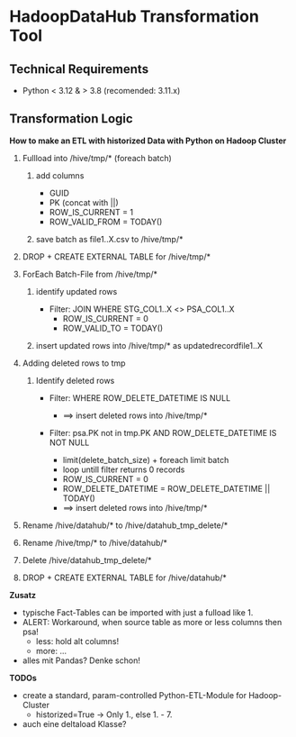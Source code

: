 # HadoopDataHub Transformation Tool

## Technical Requirements

- Python < 3.12 & > 3.8 (recomended: 3.11.x)


## Transformation Logic

**How to make an ETL with historized Data with Python on Hadoop Cluster**

1. Fullload into /hive/tmp/* (foreach batch)
    1. add columns
        - GUID
        - PK (concat with ||)
        - ROW_IS_CURRENT = 1
        - ROW_VALID_FROM = TODAY()

    2. save batch as file1..X.csv to /hive/tmp/*

2. DROP + CREATE EXTERNAL TABLE for /hive/tmp/*

3. ForEach Batch-File from /hive/tmp/*
    1. identify updated rows
        - Filter: JOIN WHERE STG_COL1..X <> PSA_COL1..X
            - ROW_IS_CURRENT = 0
            - ROW_VALID_TO = TODAY()
            
    2. insert updated rows into /hive/tmp/* as updatedrecordfile1..X

4. Adding deleted rows to tmp
    1. Identify deleted rows
        - Filter: WHERE ROW_DELETE_DATETIME IS NULL
            - ==> insert deleted rows into /hive/tmp/*

        - Filter: psa.PK not in tmp.PK AND ROW_DELETE_DATETIME IS NOT NULL
            - limit(delete_batch_size) + foreach limit batch
            - loop untill filter returns 0 records
            - ROW_IS_CURRENT = 0
            - ROW_DELETE_DATETIME = ROW_DELETE_DATETIME || TODAY()
            - ==> insert deleted rows into /hive/tmp/*

5. Rename /hive/datahub/* to /hive/datahub_tmp_delete/*

6. Rename /hive/tmp/* to /hive/datahub/*

7. Delete /hive/datahub_tmp_delete/*

8. DROP + CREATE EXTERNAL TABLE for /hive/datahub/*


**Zusatz**

- typische Fact-Tables can be imported with just a fulload like 1.
- ALERT: Workaround, when source table as more or less columns then psa!
    - less: hold alt columns!
    - more: ...
- alles mit Pandas? Denke schon!


**TODOs**

- create a standard, param-controlled Python-ETL-Module for Hadoop-Cluster
    - historized=True -> Only 1., else 1. - 7.
- auch eine deltaload Klasse?